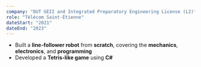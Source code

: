 ```yaml
---
company: "DUT GEII and Integrated Preparatory Engineering License (L2)"
role: "Télécom Saint-Étienne"
dateStart: "2021"
dateEnd: "2023"
---
```


- Built a **line-follower robot** from **scratch**, covering the **mechanics**, **electronics**, and **programming**
- Developed a **Tetris-like game** using **C#**
